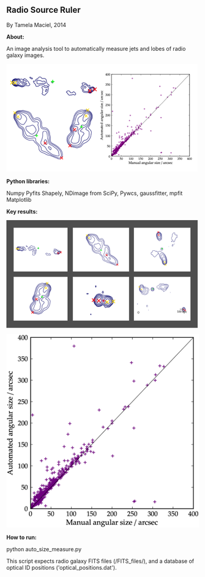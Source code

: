 ## Radio Source Ruler

By Tamela Maciel, 2014  

**About:**

An image analysis tool to automatically measure jets and lobes of radio galaxy images.

![alt text](https://raw.githubusercontent.com/tamelamaciel/radio_source_ruler/master/thumbnail.png "radio source ruler thumbnail")


**Python libraries:**

Numpy
Pyfits 
Shapely, 
NDimage from SciPy,
Pywcs, gaussfitter, mpfit
Matplotlib


**Key results:**

![alt text](https://raw.githubusercontent.com/tamelamaciel/radio_source_ruler/master/gallery.png "radio source gallery")

![alt text](https://raw.githubusercontent.com/tamelamaciel/radio_source_ruler/master/automated_vs_manual_size_comparison.png "accuracy of radio source ruler")

**How to run:**

python auto_size_measure.py

This script expects radio galaxy FITS files (/FITS_files/), and a database of optical ID positions ('optical_positions.dat').  